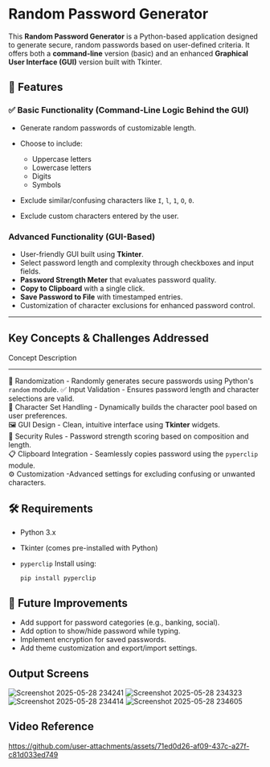 
# Random Password Generator

This **Random Password Generator** is a Python-based application designed to generate secure, random passwords based on user-defined criteria. It offers both a **command-line** version (basic) and an enhanced **Graphical User Interface (GUI)** version built with Tkinter.

## 🚀 Features

### ✅ Basic Functionality (Command-Line Logic Behind the GUI)

* Generate random passwords of customizable length.
* Choose to include:

  * Uppercase letters
  * Lowercase letters
  * Digits
  * Symbols
* Exclude similar/confusing characters like `I`, `l`, `1`, `O`, `0`.
* Exclude custom characters entered by the user.

###  Advanced Functionality (GUI-Based)

* User-friendly GUI built using **Tkinter**.
* Select password length and complexity through checkboxes and input fields.
* **Password Strength Meter** that evaluates password quality.
* **Copy to Clipboard** with a single click.
* **Save Password to File** with timestamped entries.
* Customization of character exclusions for enhanced password control.

---

##  Key Concepts & Challenges Addressed

 Concept                    Description                                                         
 -------------------------  ------------------------------------------------------------------- 
 🔄 Randomization         -  Randomly generates secure passwords using Python's `random` module. 
 ✅ Input Validation      -  Ensures password length and character selections are valid.        
 🔡 Character Set Handling - Dynamically builds the character pool based on user preferences.    
 🖼 GUI Design             - Clean, intuitive interface using **Tkinter** widgets.               
 🔐 Security Rules         - Password strength scoring based on composition and length.          
 📋 Clipboard Integration  - Seamlessly copies password using the `pyperclip` module.            
 ⚙️ Customization           -Advanced settings for excluding confusing or unwanted characters.   


## 🛠 Requirements

* Python 3.x
* Tkinter (comes pre-installed with Python)
* `pyperclip`
  Install using:

  ```bash
  pip install pyperclip
  ```



## 📌 Future Improvements

* Add support for password categories (e.g., banking, social).
* Add option to show/hide password while typing.
* Implement encryption for saved passwords.
* Add theme customization and export/import settings.


## Output Screens
![Screenshot 2025-05-28 234241](https://github.com/user-attachments/assets/ef324ce8-aaa9-414f-b444-251c6aaa57fa)
![Screenshot 2025-05-28 234323](https://github.com/user-attachments/assets/bdf063a3-4fc6-4318-b955-33a99525a282)
![Screenshot 2025-05-28 234414](https://github.com/user-attachments/assets/11c1b824-f088-47b4-998e-e797238def9a)
![Screenshot 2025-05-28 234605](https://github.com/user-attachments/assets/9a64e4b7-1d83-4b94-9070-ca0e90ee018e)

## Video Reference


https://github.com/user-attachments/assets/71ed0d26-af09-437c-a27f-c81d033ed749

